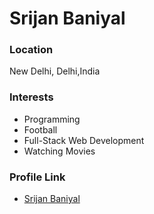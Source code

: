 
# Srijan Baniyal  

### Location

New Delhi, Delhi,India

### Interests

- Programming
- Football
- Full-Stack Web Development
- Watching Movies

### Profile Link

- [Srijan Baniyal](https://github.com/Srijan-Baniyal)
